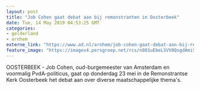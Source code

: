 ```yaml
---
layout: post
title: "Job Cohen gaat debat aan bij remonstranten in Oosterbeek"
date: Tue, 14 May 2019 04:53:25 GMT
categories: 
- gelderland 
- arnhem 
externe_link: "https://www.ad.nl/arnhem/job-cohen-gaat-debat-aan-bij-remonstranten-in-oosterbeek~a584c0b3/"
feature_image: "https://images4.persgroep.net/rcs/n8O1uEbeLSVV8QsgdAmiSyv_LHM/diocontent/132073915/_fitwidth/400/?appId=21791a8992982cd8da851550a453bd7f&quality=0.7"
---
```


OOSTERBEEK - Job Cohen, oud-burgemeester van Amsterdam en voormalig PvdA-politicus, gaat op donderdag 23 mei in de Remonstrantse Kerk Oosterbeek het debat aan over diverse maatschappelijke thema's.
